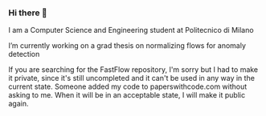 ### Hi there 👋

<!--
**AlessioGalluccio/AlessioGalluccio** is a ✨ _special_ ✨ repository because its `README.md` (this file) appears on your GitHub profile.

Here are some ideas to get you started:

- 🔭 I’m currently working ...
- 🌱 I’m currently learning ...
- 👯 I’m looking to collaborate on ...
- 🤔 I’m looking for help with ...
- 💬 Ask me about ...
- 📫 How to reach me: ...
- 😄 Pronouns: ...
- ⚡ Fun fact: ...
-->

I am a Computer Science and Engineering student at Politecnico di Milano

I’m currently working on a grad thesis on normalizing flows for anomaly detection

If you are searching for the FastFlow repository, I'm sorry but I had to make it private, since it's still uncompleted and it can't be used in any way in the current state. Someone added my code to paperswithcode.com without asking to me. When it will be in an acceptable state, I will make it public again.
